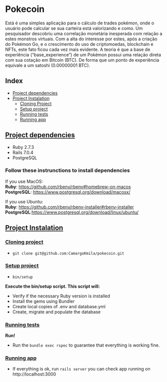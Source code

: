 # Pokecoin

Está é uma simples aplicação para o cálculo de trades pokémon, onde o usuário pode calcular se sua carteira está valorizando e como.
Um pesquisador descobriu uma correlação monetária inesperada com relação a estes
monstros virtuais. Com a alta do interesse por estes, após a criação do Pokémon Go, e o crescimento
do uso de criptomoedas, blockchain e NFTs, este fato ficou cada vez mais evidente. A teoria é que a
base de experiência (“base_experience”) de um Pokémon possui uma relação direta com sua cotação
em Bitcoin (BTC). De forma que um ponto de experiência equivale a um satoshi (0.00000001 BTC).

## Index
* [Project dependencies](#project-dependencies)
* [Project Instalation](#project-instalation)
  * [Cloning Project](#cloning-project)
  * [Setup project](#setup-project)
  * [Running tests](#running-tests)
  * [Running app](#running-app)

## [Project dependencies](#project-dependencies)
* Ruby 2.7.3
* Rails 7.0.4
* PostgreSQL

### Follow these instrunctions to install dependencies

If you use MacOS:  
**Ruby**: https://github.com/rbenv/rbenv#homebrew-on-macos  
**PostgreSQL**: https://www.postgresql.org/download/macosx/  

If you use Ubuntu:  
**Ruby**: https://github.com/rbenv/rbenv-installer#rbenv-installer  
**PostgreSQL**:https://www.postgresql.org/download/linux/ubuntu/
  
## [Project Instalation](#project-instalation)
### [Cloning project](#cloning-project)
* `git clone git@github.com:CamargoKmila/pokecoin.git`

### [Setup project](#setup-project)
* `bin/setup`

**Execute the bin/setup script. This script will:**

* Verify if the necessary Ruby version is installed
* Install the gems using Bundler
* Create local copies of .env and database.yml
* Create, migrate and populate the database

### [Running tests](#running-tests)
**Run!**  
* Run the `bundle exec rspec` to guarantee that everything is working fine.

### [Running app](#running-app)
* If everything is ok, run `rails server`
you can check app running on http://localhost:3000
